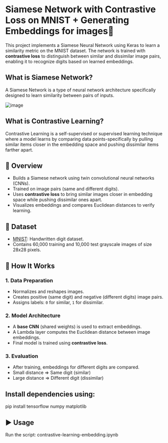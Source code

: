 # Siamese Network with Contrastive Loss on MNIST + Generating Embeddings for images🧠
This project implements a Siamese Neural Network using Keras to learn a similarity metric on the MNIST dataset. The network is trained with **contrastive loss** to distinguish between similar and dissimilar image pairs, enabling it to recognize digits based on learned embeddings.

## What is Siamese Network?
A Siamese Network is a type of neural network architecture specifically designed to learn similarity between pairs of inputs.

![image](https://github.com/user-attachments/assets/49784c63-625e-4820-a87f-fffc15bd9e4e)

## What is Contrastive Learning?
Contrastive Learning is a self-supervised or supervised learning technique where a model learns by comparing data points-specifically by pulling similar items closer in the embedding space and pushing dissimilar items farther apart.

## 📌 Overview
- Builds a Siamese network using twin convolutional neural networks (CNNs).
- Trained on image pairs (same and different digits).
- Uses **contrastive loss** to bring similar images closer in embedding space while pushing dissimilar ones apart.
- Visualizes embeddings and compares Euclidean distances to verify learning.

## 🧪 Dataset
- [MNIST](http://yann.lecun.com/exdb/mnist/): Handwritten digit dataset.
- Contains 60,000 training and 10,000 test grayscale images of size 28x28 pixels.

## 🚀 How It Works
### 1. Data Preparation
- Normalizes and reshapes images.
- Creates positive (same digit) and negative (different digits) image pairs.
- Assigns labels: `0` for similar, `1` for dissimilar.

### 2. Model Architecture
- A **base CNN** (shared weights) is used to extract embeddings.
- A Lambda layer computes the Euclidean distance between image embeddings.
- Final model is trained using **contrastive loss**.

### 3. Evaluation
- After training, embeddings for different digits are compared.
- Small distance ⇒ Same digit (similar)
- Large distance ⇒ Different digit (dissimilar)

## Install dependencies using:
pip install tensorflow numpy matplotlib

## ▶️ Usage
Run the script: contrastive-learning-embedding.ipynb

